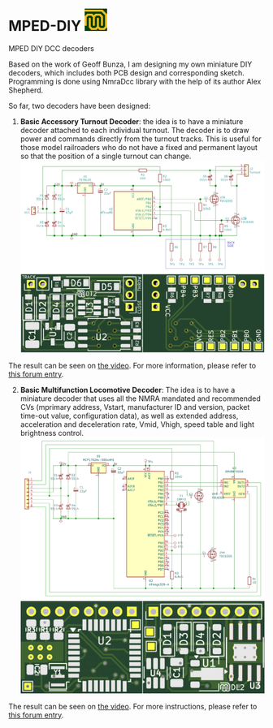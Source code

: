 # MPED-DIY ![mped](/pics/mped.png)


MPED DIY DCC decoders

Based on the work of Geoff Bunza, I am designing my own miniature DIY decoders, which includes both PCB design and corresponding sketch.  Programming is done using NmraDcc library with the help of its author Alex Shepherd.

So far, two decoders have been designed:

1. **Basic Accessory Turnout Decoder**: the idea is to have a miniature decoder attached to each individual turnout. The decoder is to draw power and commands directly from the turnout tracks. This is useful for those model railroaders who do not have a fixed and permanent layout so that the position of a single turnout can change.
![dt2](/pics/dt2.png)
![dt2_pcb](/pics/dt2_pcb.png)

The result can be seen on [the video](https://youtu.be/xufySOCpvhE).  For more information, please refer to [this forum entry](https://forum.mrhmag.com/post/miniature-turnout-decoder-12219236).

2. **Basic Multifunction Locomotive Decoder**: The idea is to have a miniature decoder that uses all the NMRA mandated and recommended CVs (mprimary address, Vstart, manufacturer ID and version, packet time-out value, configuration data), as well as extended address, acceleration and deceleration rate, Vmid, Vhigh, speed table and light brightness control.
![dl2](/pics/dl2.png)
![dl2_pcb](/pics/dl2_pcb.png)

The result can be seen on [the video](https://youtu.be/2htTclTV8HQ).  For more instructions, please refer to [this forum entry](https://forum.mrhmag.com/post/miniature-locomotive-decoder-12277807).
